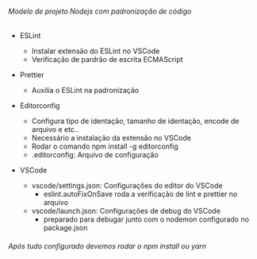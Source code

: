 ###### Modelo de projeto Nodejs com padronização de código

- ESLint

  - Instalar extensão do ESLint no VSCode
  - Verificação de pardrão de escrita ECMAScript

- Prettier

  - Auxilia o ESLint na padronização

- Editorconfig

  - Configura tipo de identação, tamanho de identação, encode de arquivo e etc..
  - Necessário a instalação da extensão no VSCode
  - Rodar o comando npm install -g editorconfig
  - .editorconfig: Arquivo de configuração

- VSCode
  - vscode/settings.json: Configurações do editor do VSCode
    - eslint.autoFixOnSave roda a verificação de lint e prettier no arquivo
  - vscode/launch.json: Configurações de debug do VSCode
    - preparado para debugar junto com o nodemon configurado no package.json

###### Após tudo configurado devemos rodar o npm install ou yarn
